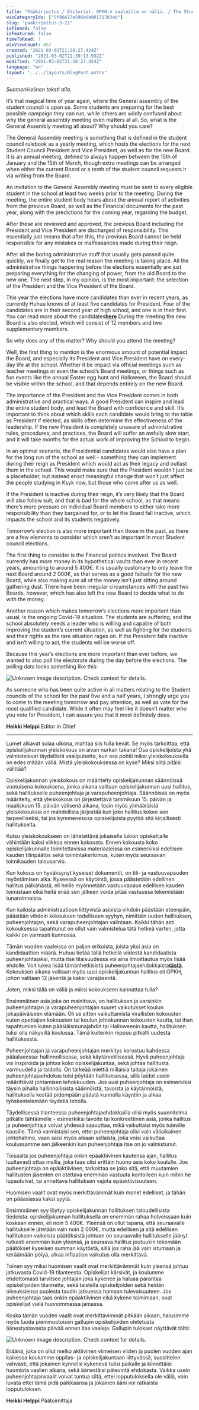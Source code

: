 ```yaml
---
title: "Pääkirjoitus / Editorial: OPKH:n vaaleilla on väliä. / The Student Council Elections Matter."
wixCategoryIds: ["5f80417e596b6b00171783ab"]
slug: "paakirjoitus-3-21"
isPinned: false
isFeatured: false
timeToRead: 7
wixViewCount: 457
created: "2021-03-02T21:28:27.424Z"
published: "2021-03-02T21:39:13.932Z"
modified: "2021-03-02T21:28:27.424Z"
language: "en"
layout: "../../layouts/BlogPost.astro"
---
```

*Suomenkielinen teksti alla.*

It’s that magical time of year again, where the General assembly of the student council is upon us. Some students are preparing for the best possible campaign they can run, while others are wildly confused about why the general assembly meeting even matters at all. So, what is the General Assembly meeting all about? Why should you care?

The General Assembly meeting is something that is defined in the student council rulebook as a yearly meeting, which hosts the elections for the next Student Council President and Vice President, as well as for the new Board. It is an annual meeting, defined to always happen between the 15th of January and the 15th of March, though extra meetings can be arranged when either the current Board or a tenth of the student council requests it via writing from the Board. 

An invitation to the General Assembly meeting must be sent to every eligible student in the school at least two weeks prior to the meeting. During the meeting, the entire student body hears about the annual report of activities from the previous Board, as well as the Financial documents for the past year, along with the predictions for the coming year, regarding the budget. 

After these are reviewed and approved, the previous Board including the President and Vice President are discharged of responsibility. This essentially just means that after this, the previous Board cannot be held responsible for any mistakes or malfeasances made during their reign. 

After all the boring administrative stuff that usually gets passed quite quickly, we finally get to the real reason the meeting is taking place. All the administrative things happening before the elections essentially are just preparing everything for the changing of power, from the old Board to the new one. The next step, in my opinion, is the most important: the selection of the President and the Vice President of the Board. 

This year the elections have more candidates than ever in recent years, as currently Huhuu knows of at least five candidates for President. Four of the candidates are in their second year of high school, and one is in their first. You can read more about the candidates[**__here__**](https://www.huhuu.news/post/t%C3%A4ss%C3%A4-ovat-uuden-opkh-n-puheenjohtaja-ja-j%C3%A4senehdokkaat) During the meeting the new Board is also elected, which will consist of 12 members and two supplementary members.&nbsp;

So why does any of this matter? Why should you attend the meeting? 

Well, the first thing to mention is the enormous amount of potential impact the Board, and especially its President and Vice President have on every-day life at the school. Whether it be impact via official meetings such as teacher meetings or even the school’s Board meetings, or things such as fun events like the annual Easter egg hunt and Halloween, the Board should be visible within the school, and that depends entirely on the new Board. 

The importance of the President and the Vice President comes in both administrative and practical ways. A good President can inspire and lead the entire student body, and lead the Board with confidence and skill. It’s important to think about which skills each candidate would bring to the table as President if elected, as skills often determine the effectiveness of the leadership. If the new President is completely unaware of administrative rules, procedures, and practices, the Board will suffer an awfully slow start, and it will take months for the actual work of improving the School to begin.

In an optimal scenario, the Presidential candidates would also have a plan for the long run of the school as well - something they can implement during their reign as President which would act as their legacy and outlast them in the school. This would make sure that the President wouldn’t just be a placeholder, but instead enact meaningful change that won’t just affect the people studying in Ksyk now, but those who come after us as well. 

If the President is inactive during their reign, it’s very likely that the Board will also follow suit, and that is bad for the whole school, as that means there’s more pressure on individual Board members to either take more responsibility than they bargained for, or to let the Board fall inactive, which impacts the school and its students negatively. 

Tomorrow’s election is also more important than those in the past, as there are a few elements to consider which aren’t as important in most Student council elections. 

The first thing to consider is the Financial politics involved. The Board currently has more money in its hypothetical vaults than ever in recent years, amounting to around 5 400€. It is usually customary to only leave the next Board around 2 000€, as that serves as a good failsafe for the new Board, while also making sure all of the money isn’t just sitting around gathering dust. There have been irregular circumstances with the past two Boards, however, which has also left the new Board to decide what to do with the money. 

Another reason which makes tomorrow’s elections more important than usual, is the ongoing Covid-19 situation. The students are suffering, and the school absolutely needs a leader who is willing and capable of both improving the student’s current situation, as well as fighting for the students and their rights as the rare situation rages on. If the President falls inactive and isn’t willing to act, the students will be worse off. 

Because this year’s elections are more important than ever before, we wanted to also poll the electorate during the day before the elections. The polling data looks something like this: 

![Unknown image description. Check context for details.](https://static.wixstatic.com/media/2da4fc_3ea966edc7644a33b8c91f052d5ebd27~mv2.png)

As someone who has been quite active in all matters relating to the Student councils of the school for the past five and a half years, I strongly urge you to come to the meeting tomorrow and pay attention, as well as vote for the most qualified candidate. While it often may feel like it doesn’t matter who you vote for President, I can assure you that it most definitely does. 

**Heikki Helppi**
Editor in Chief

---

Lumet alkavat sulaa ulkona, mahtaa siis tulla kevät. Se myös tarkoittaa, että opiskelijakunnan yleiskokous on aivan nurkan takana! Osa opiskelijoista yhä valmistelevat täydellistä vaalipuhetta, kun osa pohtii miksi yleiskokouksella on edes mitään väliä. Mistä yleiskokouksessa on kyse? Miksi siitä pitäisi välittää? 

Opiskelijakunnan yleiskokous on määritelty opiskelijakunnan säännöissä vuotuisena kokouksena, jonka aikana valitaan opiskelijakunnan uusi hallitus, sekä hallitukselle puheenjohtaja ja varapuheenjohtaja. Säännöissä on myös määritelty, että yleiskokous on järjestettävä tammikuun 15. päivän ja maaliskuun 15. päivän välisenä aikana, tosin myös ylimääräisiä yleiskokouksia on mahdollista järjestää kun joko hallitus kokee sen tarpeelliseksi, tai jos kymmenesosa opiskelijoista pyytää sitä kirjallisesti hallitukselta. 

Kutsu yleiskokoukseen on lähetettävä jokaiselle lukion opiskelijalle vähintään kaksi viikkoa ennen kokousta. Ennen kokousta koko opiskelijakunnalle toimitettavissa materiaaleissa on esimerkiksi edellisen kauden tilinpäätös sekä toimintakertomus, kuten myös seuraavan toimikauden talousarvio.

Kun kokous on hyväksynyt kyseiset dokumentit, on tili- ja vastuuvapauden myöntämisen aika. Kyseessä on käytäntö, jossa päästetään edellinen hallitus pälkähästä, eli heille myönnetään vastuuvapaus edellisen kauden toimistaan eikä heitä enää sen jälkeen voida pitää vastuussa tekemistään tunaroinneista. 

Kun kaikista administraatioon liittyvistä asioista vihdoin päästään eteenpäin, päästään vihdoin kokouksen todelliseen syyhyn, nimittäin uuden hallituksen, puheenjohtajan, sekä varapuheenjohtajan valintaan. Kaikki tähän asti kokouksessa tapahtunut on ollut vain valmistelua tätä hetkeä varten, jotta kaikki on varmasti kunnossa. 

Tämän vuoden vaaleissa on paljon erikoista, joista yksi asia on kandidaattien määrä. Huhuu tietää tällä hetkellä viidestä kandidaatista puheenjohtajaksi, mutta itse tilaisuudessa voi aina ilmoittautua myös lisää ehdolle. Voit lukea lisää tämänhetkisistä puheenjohtajaehdokkaista[**__tästä__**](https://www.huhuu.news/post/t%C3%A4ss%C3%A4-ovat-uuden-opkh-n-puheenjohtaja-ja-j%C3%A4senehdokkaat). Kokouksen aikana valitaan myös uusi opiskelijakunnan hallitus eli OPKH, johon valitaan 12 jäsentä ja kaksi varajäsentä.&nbsp;

Joten, miksi tällä on väliä ja miksi kokoukseen kannattaa tulla?

Ensimmäinen asia joka on mainittava, on hallituksen ja varsinkin puheenjohtajan ja varapuheenjohtajan suuret vaikutukset koulun jokapäiväiseen elämään. Oli se sitten vaikuttamista virallisten kokousten kuten opettajien kokousten tai koulun johtokunnan kokousten kautta, tai ihan tapahtumien kuten pääsiäismunajahdin tai Halloweenin kautta, hallituksen tulisi olla näkyvillä koulussa. Tämä kuitenkin riippuu pitkälti uudesta hallituksesta. 

Puheenjohtajan ja varapuheenjohtajan merkitys korostuu kahdessa pääalueessa: hallinnollisessa, sekä käytännöllisessä. Hyvä puheenjohtaja voi inspiroida ja johtaa koko opiskelijakuntaa, sekä johtaa hallitusta varmuudella ja taidolla. On tärkeää miettiä millaisia taitoja jokainen puheenjohtajaehdokas toisi pöytään hallituksessa, sillä taidot usein määrittävät johtamisen tehokkuuden. Jos uusi puheenjohtaja on esimerkiksi täysin pihalla hallinnollisista säännöistä, tavoista ja käytännöistä, hallituksella kestää pidempään päästä kunnolla käyntiin ja alkaa työskentelemään täydellä teholla. 

Täydellisessä tilanteessa puheenjohtajaehdokkailla olisi myös suunnitelma pitkälle tähtäimelle - esimerkiksi tavoite tai konkreettinen asia, jonka hallitus ja puheenjohtaja voivat yhdessä saavuttaa, mikä vaikuttaisi myös tuleville kausille. Tämä varmistaisi sen, ettei puheenjohtaja olisi vain väliaikainen johtohahmo, vaan saisi myös aikaan sellaista, joka voisi vaikuttaa koulussamme sen jälkeenkin kun puheenjohtaja itse on jo valmistunut. 

Toisaalta jos puheenjohtaja onkin epäaktiivinen kautensa ajan, hallitus luultavasti ottaa mallia, joka taas olisi erittäin huono asia koko koululle. Jos puheenjohtaja on epäaktiivinen, tarkoittaa se joko sitä, että muutamien hallitusten jäsenten on otettava enemmän vastuuta kontolleen kuin mihin he lupautuivat, tai annettava hallituksen vajota epäaktiivisuuteen.

Huomisen vaalit ovat myös merkittävämmät kuin monet edelliset, ja tähän on pääasiassa kaksi syytä.

Ensimmäinen syy löytyy opiskelijakunnan hallituksen taloudellisista tiedoista: opiskelijakunnan hallituksella on enemmän rahaa holveissaan kuin koskaan ennen, eli noin 5 400€. Yleensä on ollut tapana, että seuraavalle hallitukselle jätetään vain noin 2 000€, mutta edellisen ja sitä edellisen hallituksen vaikeista päätöksistä johtuen on seuraavalle hallitukselle jäänyt rutkasti enemmän kuin yleensä, ja seuraava hallitus joutuukin tekemään päätökset kyseisen summan käytöstä, sillä jos raha jää vain istumaan ja keräämään pölyä, alkaa inflaation vaikutus olla merkittävä.   

Toinen syy miksi huomisen vaalit ovat merkittävämmät kuin yleensä johtuu jatkuvasta Covid-19 tilanteesta. Opiskelijat kärsivät, ja koulumme ehdottomasti tarvitsee johtajan joka kykenee ja haluaa parantaa opiskelijoiden tilannetta, sekä taistella opiskelijoiden sekä heidän oikeuksiensa puolesta taudin jatkuessa hamaan tulevaisuuteen. Jos puheenjohtaja taas onkin epäaktiivinen eikä kykene toimimaan, ovat opiskelijat vielä huonommassa jamassa. 

Koska tämän vuoden vaalit ovat merkittävimmät pitkään aikaan, halusimme myös luoda pienimuotoisen gallupin opiskelijoiden oletetusta äänestystavasta päivää ennen itse vaaleja. Gallupin tulokset näyttävät tältä: 

![Unknown image description. Check context for details.](https://static.wixstatic.com/media/2da4fc_3ea966edc7644a33b8c91f052d5ebd27~mv2.png)


Eräänä, joka on ollut melko aktiivinen viimeisen viiden ja puolen vuoden ajan kaikessa koulumme oppilas- ja opiskelijakuntaan liittyvässä, suosittelen vahvasti, että jokainen kynnelle kykenevä tulisi paikalle ja kiinnittäisi huomiota vaalien aikana, sekä äänestäisi pätevintä ehdokasta. Vaikka usein puheenjohtajanvaalit voivat tuntua siltä, ettei lopputuloksella ole väliä, voin luvata ettei tämä pidä paikkaansa ja jokainen ääni voi ratkaista lopputuloksen. 

**Heikki Helppi**
Päätoimittaja

